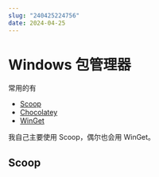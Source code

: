 ```yaml
---
slug: "240425224756"
date: 2024-04-25
---
```


# Windows 包管理器

常用的有

- [Scoop](https://scoop.sh/)
- [Chocolatey](https://chocolatey.org/)
- [WinGet](https://learn.microsoft.com/en-us/windows/package-manager/)

我自己主要使用 Scoop，偶尔也会用 WinGet。

## Scoop



